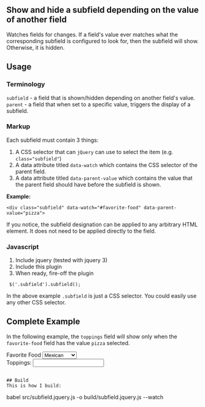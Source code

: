 ## Show and hide a subfield depending on the value of another field

Watches fields for changes. If a field's value ever matches what the corresponding subfield is configured to look for, then the subfield will show. Otherwise, it is hidden.

## Usage

### Terminology 
`subfield` - a field that is shown/hidden depending on another field's value.
`parent` - a field that when set to a specific value, triggers the display of a subfield.

### Markup
Each subfield must contain 3 things:
1. A CSS selector that can `jQuery` can use to select the item (e.g. `class="subfield"`)
2. A data attribute titled `data-watch` which contains the CSS selector of the parent field.
3. A data attribute titled `data-parent-value` which contains the value that the parent field should have before the subfield is shown.

**Example:**

```
<div class="subfield" data-watch="#favorite-food" data-parent-value="pizza">
```

If you notice, the subfield designation can be applied to any arbitrary HTML element. It does not need to be applied directly to the field.

### Javascript
1. Include jquery (tested with jquery 3)
2. Include this plugin
3. When ready, fire-off the plugin

```
 $('.subfield').subfield();
```  

In the above example `.subfield` is just a CSS selector. You could easily use any other CSS selector.

## Complete Example
In the following example, the `toppings` field will show only when the `favorite-food` field has the value `pizza` selected.

<form>
  <label>
    <span>Favorite Food</span>
    <select id="favorite-food" name="favorite-food">
      <option value="mexican">Mexican</option>
      <option value="pizza">Pizza</option>
      <option value="hamburger">Hamburger</option>
    </select>
  </label>

  <div class="subfield" data-watch="#favorite-food" data-parent-value="pizza">
    <label>
      <span>Toppings:</span>
      <input type="text" name="toppings" value="">
    </label>
  </div>
</form>

<script src="https://ajax.googleapis.com/ajax/libs/jquery/3.1.0/jquery.min.js"></script>
<script src="/build/subfield.jquery.js"></script>

<script type="text/javascript">
  $(document).ready(function() {
    $('.subfield').subfield();
  });
</script>
```

## Build
This is how I build:

```
babel src/subfield.jquery.js -o build/subfield.jquery.js --watch
```   
